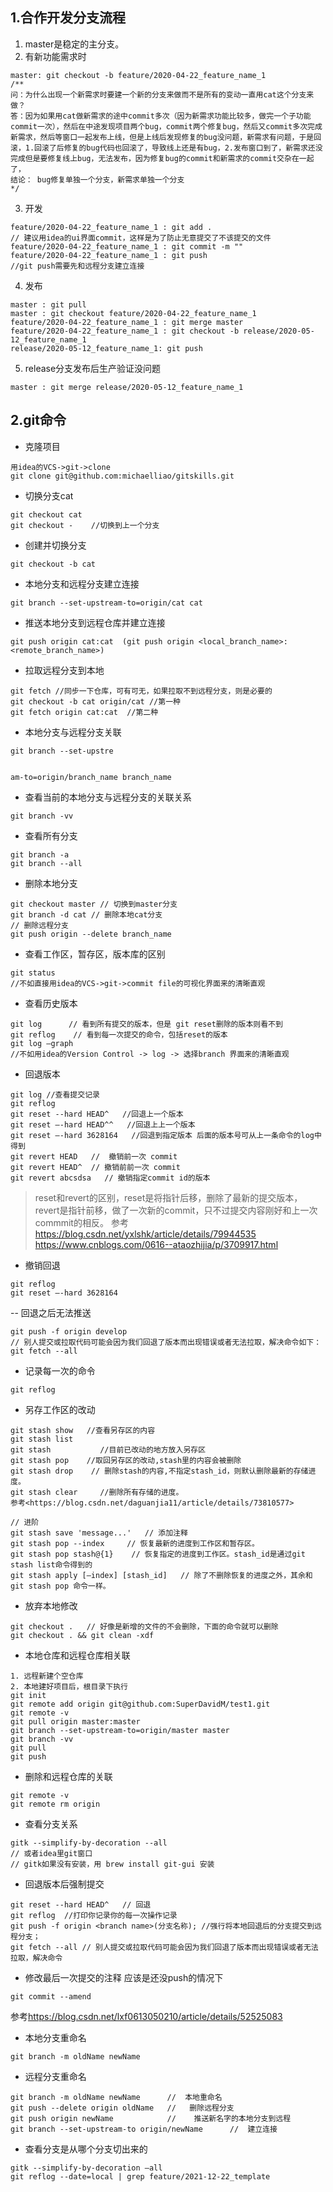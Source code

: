 ## 1.合作开发分支流程
1. master是稳定的主分支。
2. 有新功能需求时
```
master: git checkout -b feature/2020-04-22_feature_name_1
/**
问：为什么出现一个新需求时要建一个新的分支来做而不是所有的变动一直用cat这个分支来做？
答：因为如果用cat做新需求的途中commit多次（因为新需求功能比较多，做完一个子功能commit一次），然后在中途发现项目两个bug，commit两个修复bug，然后又commit多次完成新需求，然后等窗口一起发布上线，但是上线后发现修复的bug没问题，新需求有问题，于是回滚，1.回滚了后修复的bug代码也回滚了，导致线上还是有bug，2.发布窗口到了，新需求还没完成但是要修复线上bug，无法发布，因为修复bug的commit和新需求的commit交杂在一起了，
结论： bug修复单独一个分支，新需求单独一个分支
*/
```

3. 开发
```
feature/2020-04-22_feature_name_1 : git add .
// 建议用idea的ui界面commit，这样是为了防止无意提交了不该提交的文件
feature/2020-04-22_feature_name_1 : git commit -m "" 
feature/2020-04-22_feature_name_1 : git push 
//git push需要先和远程分支建立连接
```
4. 发布
```
master : git pull
master : git checkout feature/2020-04-22_feature_name_1
feature/2020-04-22_feature_name_1 : git merge master
feature/2020-04-22_feature_name_1 : git checkout -b release/2020-05-12_feature_name_1
release/2020-05-12_feature_name_1: git push
```
5. release分支发布后生产验证没问题
```
master : git merge release/2020-05-12_feature_name_1
```

## 2.git命令
- 克隆项目
```
用idea的VCS->git->clone
git clone git@github.com:michaelliao/gitskills.git
```
- 切换分支cat
```
git checkout cat
git checkout -    //切换到上一个分支
```
- 创建并切换分支
```
git checkout -b cat
```
- 本地分支和远程分支建立连接
```
git branch --set-upstream-to=origin/cat cat
```
- 推送本地分支到远程仓库并建立连接
```
git push origin cat:cat  (git push origin <local_branch_name>:<remote_branch_name>)
```
- 拉取远程分支到本地
```
git fetch //同步一下仓库，可有可无，如果拉取不到远程分支，则是必要的
git checkout -b cat origin/cat //第一种
git fetch origin cat:cat  //第二种
```
- 本地分支与远程分支关联
```
git branch --set-upstre


am-to=origin/branch_name branch_name
```
- 查看当前的本地分支与远程分支的关联关系
```
git branch -vv
```
- 查看所有分支
```
git branch -a
git branch --all  
```
- 删除本地分支
```
git checkout master // 切换到master分支
git branch -d cat // 删除本地cat分支
// 删除远程分支
git push origin --delete branch_name
```

- 查看工作区，暂存区，版本库的区别
```
git status
//不如直接用idea的VCS->git->commit file的可视化界面来的清晰直观
```
- 查看历史版本
```
git log      // 看到所有提交的版本，但是 git reset删除的版本则看不到
git reflog    // 看到每一次提交的命令，包括reset的版本
git log –graph
//不如用idea的Version Control -> log -> 选择branch 界面来的清晰直观
```
- 回退版本
```
git log //查看提交记录
git reflog
git reset --hard HEAD^   //回退上一个版本
git reset –-hard HEAD^^   //回退上上一个版本
git reset –-hard 3628164   //回退到指定版本 后面的版本号可从上一条命令的log中得到
git revert HEAD   //  撤销前一次 commit
git revert HEAD^  // 撤销前前一次 commit
git revert abcsdsa   // 撤销指定commit id的版本
```
> reset和revert的区别，reset是将指针后移，删除了最新的提交版本，revert是指针前移，做了一次新的commit，只不过提交内容刚好和上一次commmit的相反。
> 参考<https://blog.csdn.net/yxlshk/article/details/79944535>
><https://www.cnblogs.com/0616--ataozhijia/p/3709917.html>

- 撤销回退
```
git reflog
git reset –-hard 3628164
```

-- 回退之后无法推送
```
git push -f origin develop
// 别人提交或拉取代码可能会因为我们回退了版本而出现错误或者无法拉取，解决命令如下：
git fetch --all 
```

- 记录每一次的命令
```
git reflog
```
- 另存工作区的改动
```
git stash show   //查看另存区的内容
git stash list
git stash           //目前已改动的地方放入另存区
git stash pop    //取回另存区的改动,stash里的内容会被删除
git stash drop    // 删除stash的内容,不指定stash_id，则默认删除最新的存储进度。
git stash clear     //删除所有存储的进度。
参考<https://blog.csdn.net/daguanjia11/article/details/73810577>

// 进阶
git stash save 'message...'   // 添加注释
git stash pop --index     // 恢复最新的进度到工作区和暂存区。
git stash pop stash@{1}    // 恢复指定的进度到工作区。stash_id是通过git stash list命令得到的
git stash apply [–index] [stash_id]   // 除了不删除恢复的进度之外，其余和git stash pop 命令一样。
```
- 放弃本地修改
```
git checkout .   // 好像是新增的文件的不会删除，下面的命令就可以删除
git checkout . && git clean -xdf
```
- 本地仓库和远程仓库相关联
```
1. 远程新建个空仓库
2. 本地建好项目后，根目录下执行 
git init
git remote add origin git@github.com:SuperDavidM/test1.git
git remote -v
git pull origin master:master
git branch --set-upstream-to=origin/master master
git branch -vv
git pull 
git push
```

- 删除和远程仓库的关联
```
git remote -v
git remote rm origin
```

- 查看分支关系
```
gitk --simplify-by-decoration --all
// 或者idea里git窗口
// gitk如果没有安装，用 brew install git-gui 安装
```

- 回退版本后强制提交
```
git reset --hard HEAD^   // 回退
git reflog  //打印你记录你的每一次操作记录
git push -f origin <branch name>(分支名称); //强行将本地回退后的分支提交到远程分支；
git fetch --all // 别人提交或拉取代码可能会因为我们回退了版本而出现错误或者无法拉取，解决命令
```

- 修改最后一次提交的注释
  应该是还没push的情况下
```
git commit --amend
```
参考<https://blog.csdn.net/lxf0613050210/article/details/52525083>

- 本地分支重命名
```
git branch -m oldName newName
```
- 远程分支重命名
```
git branch -m oldName newName      //  本地重命名
git push --delete origin oldName   //   删除远程分支
git push origin newName            //    推送新名字的本地分支到远程
git branch --set-upstream-to origin/newName      //  建立连接
```

- 查看分支是从哪个分支切出来的
```
gitk --simplify-by-decoration —all
git reflog --date=local | grep feature/2021-12-22_template
```